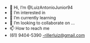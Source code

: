 - 👋 Hi, I’m @LuizAntonioJunior94
- 👀 I’m interested in 
- 🌱 I’m currently learning
- 💞️ I’m looking to collaborate on ...
- 📫 How to reach me 
- (61) 9404-5390
-rillerluiz@gmail.com

<!---
LuizAntonioJunior94/LuizAntonioJunior94 is a ✨ special ✨ repository because its `README.md` (this file) appears on your GitHub profile.
You can click the Preview link to take a look at your changes.
--->
